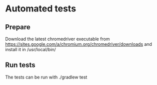 # Automated tests

## Prepare
Download the latest chromedriver executable from https://sites.google.com/a/chromium.org/chromedriver/downloads
and install it in /usr/local/bin/

## Run tests
The tests can be run with ./gradlew test
